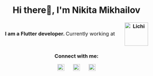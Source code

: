 <h1 align="center">Hi there👋, I'm Nikita Mikhailov</h1>

<h3 align="center">
  <strong>I am a Flutter developer.</strong> 
  <span style="font-weight: normal; margin-right: 20px;">Currently working at</span> 
  <img width="3" />
  <img alt="Lichi" style="width: 75px; vertical-align: middle;" src="https://github.com/user-attachments/assets/3fb92c05-98ed-4b96-80de-a42669629901" />
</h3>

<h3 align="center">Connect with me:</h3>

<p align="center">
  <a href="https://t.me/mikhailoffs" target="_blank" style="text-decoration: none;">
     <img alt="Telegram" style="width: 22px;" src="https://user-images.githubusercontent.com/32201475/195403345-1fdc52ff-8aca-4f0a-9d44-423d98c5396a.svg" />
  </a>
  <img width="20" />
  <a href="https://vk.com/nmihailov89" target="_blank" style="text-decoration: none;">
      <img alt="VK" style="width: 22px;" src="https://user-images.githubusercontent.com/32201475/195403707-917b58cb-1f85-45c6-909a-6d1e73e3f252.svg" />
  </a>
  <img width="20" />
  <a href="mailto:n.mikhailov55@gmail.com" style="text-decoration: none;">
      <img alt="Gmail" style="width: 22px;" src="https://user-images.githubusercontent.com/32201475/195403718-9891e113-9ab1-4065-975b-bf26dc64eedc.svg" />
  </a>
</p>
